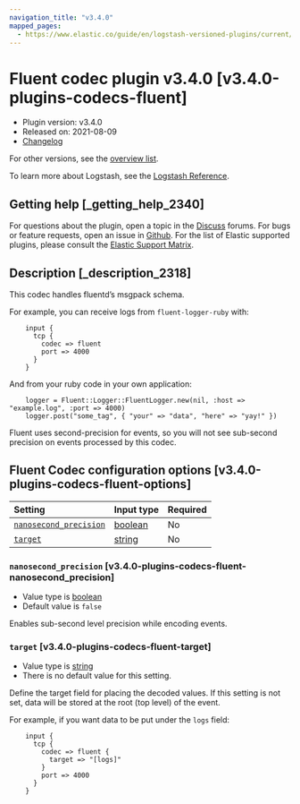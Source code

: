 ```yaml
---
navigation_title: "v3.4.0"
mapped_pages:
  - https://www.elastic.co/guide/en/logstash-versioned-plugins/current/v3.4.0-plugins-codecs-fluent.html
---
```


# Fluent codec plugin v3.4.0 [v3.4.0-plugins-codecs-fluent]

* Plugin version: v3.4.0
* Released on: 2021-08-09
* [Changelog](https://github.com/logstash-plugins/logstash-codec-fluent/blob/v3.4.0/CHANGELOG.md)

For other versions, see the [overview list](codec-fluent-index.md).

To learn more about Logstash, see the [Logstash Reference](https://www.elastic.co/guide/en/logstash/current/index.html).

## Getting help [_getting_help_2340]

For questions about the plugin, open a topic in the [Discuss](http://discuss.elastic.co) forums. For bugs or feature requests, open an issue in [Github](https://github.com/logstash-plugins/logstash-codec-fluent). For the list of Elastic supported plugins, please consult the [Elastic Support Matrix](https://www.elastic.co/support/matrix#matrix_logstash_plugins).

## Description [_description_2318]

This codec handles fluentd’s msgpack schema.

For example, you can receive logs from `fluent-logger-ruby` with:

```
    input {
      tcp {
        codec => fluent
        port => 4000
      }
    }
```

And from your ruby code in your own application:

```
    logger = Fluent::Logger::FluentLogger.new(nil, :host => "example.log", :port => 4000)
    logger.post("some_tag", { "your" => "data", "here" => "yay!" })
```

Fluent uses second-precision for events, so you will not see sub-second precision on events processed by this codec.

## Fluent Codec configuration options [v3.4.0-plugins-codecs-fluent-options]

| Setting | Input type | Required |
| :- | :- | :- |
| [`nanosecond_precision`](v3-4-0-plugins-codecs-fluent.md#v3.4.0-plugins-codecs-fluent-nanosecond_precision) | [boolean](/lsr/value-types.md#boolean) | No |
| [`target`](v3-4-0-plugins-codecs-fluent.md#v3.4.0-plugins-codecs-fluent-target) | [string](/lsr/value-types.md#string) | No |

### `nanosecond_precision` [v3.4.0-plugins-codecs-fluent-nanosecond_precision]

* Value type is [boolean](/lsr/value-types.md#boolean)
* Default value is `false`

Enables sub-second level precision while encoding events.

### `target` [v3.4.0-plugins-codecs-fluent-target]

* Value type is [string](/lsr/value-types.md#string)
* There is no default value for this setting.

Define the target field for placing the decoded values. If this setting is not set, data will be stored at the root (top level) of the event.

For example, if you want data to be put under the `logs` field:

```
    input {
      tcp {
        codec => fluent {
          target => "[logs]"
        }
        port => 4000
      }
    }
```
